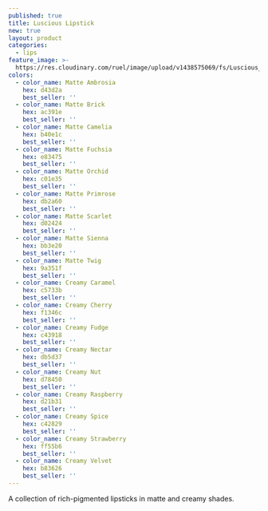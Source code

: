 ```yaml
---
published: true
title: Luscious Lipstick
new: true
layout: product
categories:
  - lips
feature_image: >-
  https://res.cloudinary.com/ruel/image/upload/v1438575069/fs/Luscious_Lipstick_PB246717.jpg
colors:
  - color_name: Matte Ambrosia
    hex: d43d2a
    best_seller: ''
  - color_name: Matte Brick
    hex: ac391e
    best_seller: ''
  - color_name: Matte Camelia
    hex: b40e1c
    best_seller: ''
  - color_name: Matte Fuchsia
    hex: e83475
    best_seller: ''
  - color_name: Matte Orchid
    hex: c01e35
    best_seller: ''
  - color_name: Matte Primrose
    hex: db2a60
    best_seller: ''
  - color_name: Matte Scarlet
    hex: d02424
    best_seller: ''
  - color_name: Matte Sienna
    hex: bb3e20
    best_seller: ''
  - color_name: Matte Twig
    hex: 9a351f
    best_seller: ''
  - color_name: Creamy Caramel
    hex: c5733b
    best_seller: ''
  - color_name: Creamy Cherry
    hex: f1346c
    best_seller: ''
  - color_name: Creamy Fudge
    hex: c43918
    best_seller: ''
  - color_name: Creamy Nectar
    hex: db5d37
    best_seller: ''
  - color_name: Creamy Nut
    hex: d78450
    best_seller: ''
  - color_name: Creamy Raspberry
    hex: d21b31
    best_seller: ''
  - color_name: Creamy Spice
    hex: c42829
    best_seller: ''
  - color_name: Creamy Strawberry
    hex: ff55b6
    best_seller: ''
  - color_name: Creamy Velvet
    hex: b83626
    best_seller: ''
---
```

A collection of rich-pigmented lipsticks in matte and creamy shades.

